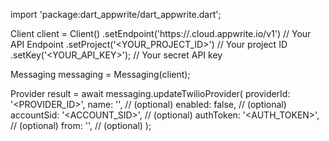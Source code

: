 import 'package:dart_appwrite/dart_appwrite.dart';

Client client = Client()
    .setEndpoint('https://<REGION>.cloud.appwrite.io/v1') // Your API Endpoint
    .setProject('<YOUR_PROJECT_ID>') // Your project ID
    .setKey('<YOUR_API_KEY>'); // Your secret API key

Messaging messaging = Messaging(client);

Provider result = await messaging.updateTwilioProvider(
    providerId: '<PROVIDER_ID>',
    name: '<NAME>', // (optional)
    enabled: false, // (optional)
    accountSid: '<ACCOUNT_SID>', // (optional)
    authToken: '<AUTH_TOKEN>', // (optional)
    from: '<FROM>', // (optional)
);
